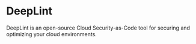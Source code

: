 # DeepLint
DeepLint is an open-source Cloud Security-as-Code tool for securing and optimizing your cloud environments.
